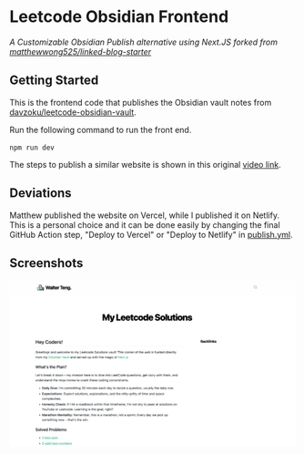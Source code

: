 # Leetcode Obsidian Frontend

_A Customizable Obsidian Publish alternative using Next.JS forked from [matthewwong525/linked-blog-starter](https://github.com/matthewwong525/linked-blog-starter)_

## Getting Started

This is the frontend code that publishes the Obsidian vault notes from [davzoku/leetcode-obsidian-vault](https://github.com/davzoku/leetcode-obsidian-vault).

Run the following command to run the front end.

```
npm run dev
```

The steps to publish a similar website is shown in this original [video link](https://www.youtube.com/watch?v=rKSpK1dXn4E).

## Deviations

Matthew published the website on Vercel, while I published it on Netlify. This is a personal choice and it can be done easily by changing the final GitHub Action step, "Deploy to Vercel" or "Deploy to Netlify" in [publish.yml](https://github.com/davzoku/leetcode-obsidian-vault/blob/main/.github/workflows/publish.yml).

## Screenshots

![homepage.png](/public/screenshots/homepage-wide.png)
